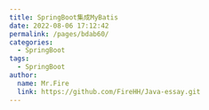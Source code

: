 ```yaml
---
title: SpringBoot集成MyBatis
date: 2022-08-06 17:12:42
permalink: /pages/bdab60/
categories: 
  - SpringBoot
tags: 
  - SpringBoot
author: 
  name: Mr.Fire
  link: https://github.com/FireHH/Java-essay.git
---
```

